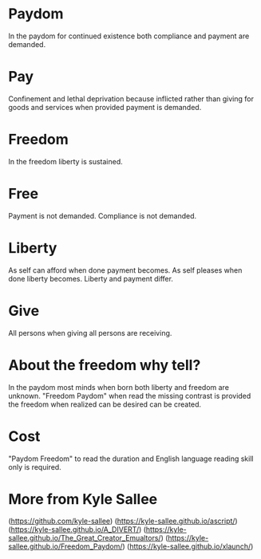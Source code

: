 # Paydom
In the paydom for continued existence both compliance and payment are demanded.

# Pay
Confinement and lethal deprivation because inflicted rather than giving
for goods and services when provided payment is demanded.

# Freedom
In the freedom liberty is sustained.

# Free
Payment    is not demanded.
Compliance is not demanded.

# Liberty
As self can afford when done payment becomes.
As self pleases    when done liberty becomes.
Liberty and payment differ.

# Give
All persons when giving all persons are receiving.

# About the freedom why tell?
In the paydom most minds when born both liberty and freedom are unknown.
"Freedom Paydom" when read the missing contrast is provided
the freedom when realized can be desired can be created.

# Cost
"Paydom Freedom"
to read the duration and English language reading skill only is required.

# More from Kyle Sallee 
(https://github.com/kyle-sallee)
(https://kyle-sallee.github.io/ascript/)
(https://kyle-sallee.github.io/A_DIVERT/)
(https://kyle-sallee.github.io/The_Great_Creator_Emualtors/)
(https://kyle-sallee.github.io/Freedom_Paydom/)
(https://kyle-sallee.github.io/xlaunch/)
